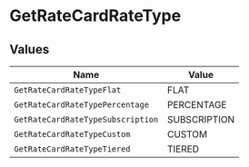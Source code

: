 # GetRateCardRateType


## Values

| Name                              | Value                             |
| --------------------------------- | --------------------------------- |
| `GetRateCardRateTypeFlat`         | FLAT                              |
| `GetRateCardRateTypePercentage`   | PERCENTAGE                        |
| `GetRateCardRateTypeSubscription` | SUBSCRIPTION                      |
| `GetRateCardRateTypeCustom`       | CUSTOM                            |
| `GetRateCardRateTypeTiered`       | TIERED                            |
